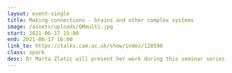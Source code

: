 ```yaml
---
layout: event-single
title: Making connections - brains and other complex systems
image: /assets/uploads/QMmulti.jpg
start: 2021-06-17 15:00
end: 2021-06-17 16:00
link_to: https://talks.cam.ac.uk/show/index/128590
class: spark
desc: Dr Marta Zlatic will present her work during this seminar series on brain networks and other complex systems. The series aims to bring together researchers from a range of fields, including systems neuroscience, psychiatry, genomics, computer science, machine learning and physics.
---
```

